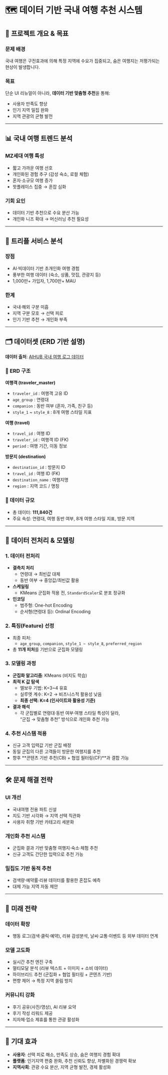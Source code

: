 # 🗺️ 데이터 기반 국내 여행 추천 시스템  

## 📌 프로젝트 개요 & 목표  

### 문제 배경  
국내 여행은 구전효과에 의해 특정 지역에 수요가 집중되고, 숨은 여행지는 저평가되는 현상이 발생합니다.  

### 목표  
단순 UI 리뉴얼이 아니라, **데이터 기반 맞춤형 추천**을 통해:  
- 사용자 만족도 향상  
- 인기 지역 밀집 완화  
- 지역 관광의 균형 발전  

---

## 📊 국내 여행 트렌드 분석  

### MZ세대 여행 특성  
- 짧고 가까운 여행 선호  
- 개인화된 경험 추구 (감성 숙소, 로컬 체험)  
- 혼자·소규모 여행 증가  
- 핫플레이스 집중 → 혼잡 심화  

### 기회 요인  
- 데이터 기반 추천으로 수요 분산 가능  
- 개인화 니즈 확대 → 머신러닝 추천 필요성  

---

## 🏨 트리플 서비스 분석  

### 장점  
- AI·빅데이터 기반 초개인화 여행 경험  
- 풍부한 여행 데이터 (숙소, 상품, 맛집, 관광지 등)  
- 1,000만+ 가입자, 1,700만+ MAU  

### 한계  
- 국내·해외 구분 미흡  
- 지역 구분 모호 → 선택 피로  
- 인기 기반 추천 → 개인화 부족  

---

## 🗂️ 데이터셋 (ERD 기반 설명)  

**데이터 출처**: [AIHUB 국내 여행 로그 데이터](https://aihub.or.kr/aihubdata/data/list.do?pageIndex=1&currMenu=115&topMenu=100&srchOptnCnd=OPTNCND001&searchKeyword=%EC%97%AC%ED%96%89&srchDetailCnd=DETAILCND001&srchOrder=ORDER001&srchPagePer=20)  

### 📌 ERD 구조  

**여행객 (traveler_master)**  
- `traveler_id` : 여행객 고유 ID  
- `age_group` : 연령대  
- `companion` : 동반 여부 (혼자, 가족, 친구 등)  
- `style_1` ~ `style_8` : 8개 여행 스타일 지표  

**여행 (travel)**  
- `travel_id` : 여행 ID  
- `traveler_id` : 여행객 ID (FK)  
- `period` : 여행 기간, 이동 정보  

**방문지 (destination)**  
- `destination_id` : 방문지 ID  
- `travel_id` : 여행 ID (FK)  
- `destination_name` : 여행지명  
- `region` : 지역 코드 / 명칭  

### 📌 데이터 규모  
- 총 데이터: **111,840건**  
- 주요 속성: 연령대, 여행 동반 여부, 8개 여행 스타일 지표, 방문 지역  

---

## 🔎 데이터 전처리 & 모델링  

### 1. 데이터 전처리  
- **결측치 처리**  
  - 연령대 → 최빈값 대체  
  - 동반 여부 → 중앙값/최빈값 활용  
- **스케일링**  
  - KMeans 군집화 적용 전, `StandardScaler`로 분포 정규화  
- **인코딩**  
  - 범주형: One-hot Encoding  
  - 순서형(연령대 등): Ordinal Encoding  

### 2. 특징(Feature) 선정  
- 최종 피처:  
  - `age_group`, `companion`, `style_1 ~ style_8`, `preferred_region`  
- 총 **11개 피처**를 기반으로 군집화 모델링  

### 3. 모델링 과정  
- **군집화 알고리즘**: KMeans (비지도 학습)  
- **최적 K 값 탐색**  
  - 엘보우 기법: K=3~4 유효  
  - 실루엣 계수: K=2 → 비즈니스적 활용성 낮음  
  - **최종 선택: K=4 (인사이트와 활용성 기준)**  
- **결과 해석**  
  - 각 군집별로 연령대·동반 여부·여행 스타일 특성이 달라,  
    “군집 → 맞춤형 추천” 방식으로 개인화 추천 가능  

### 4. 추천 시스템 적용  
- 신규 고객 입력값 기반 군집 배정  
- 동일 군집의 다른 고객들이 방문한 여행지를 추천  
- 향후 **콘텐츠 기반 추천(CB) + 협업 필터링(CF)**과 결합 가능  

---

## 🛠 문제 해결 전략  

### UI 개선  
- 국내여행 전용 파트 신설  
- 지도 기반 시각화 → 지역 선택 직관화  
- 사용자 취향 기반 카테고리 세분화  

### 개인화 추천 시스템  
- 군집화 결과 기반 맞춤형 여행지·숙소·체험 추천  
- 신규 고객도 간단한 입력으로 추천 가능  

### 밀집도 기반 동적 추천  
- 검색량·예약률·리뷰 데이터를 활용한 혼잡도 예측  
- 대체 가능 지역 자동 제안  

---

## 🚀 미래 전략  

### 데이터 확장  
- 행동 로그(검색·클릭·예약), 리뷰 감성분석, 날씨·교통·이벤트 등 외부 데이터 연계  

### 모델 고도화  
- 실시간 추천 엔진 구축  
- 멀티모달 분석 (리뷰 텍스트 + 이미지 + 소비 데이터)  
- 하이브리드 추천 (군집화 + 협업 필터링 + 콘텐츠 기반)  
- 편향 제어 → 특정 지역 쏠림 방지  

### 커뮤니티 강화  
- 후기 공유(사진/영상), AI 리뷰 요약  
- 후기 작성 리워드 제공  
- 지자체·업소 제휴를 통한 관광 활성화  

---

## 🎯 기대 효과  

- **사용자**: 선택 피로 해소, 만족도 상승, 숨은 여행지 경험 확대  
- **플랫폼**: 인기지역 편중 완화, 추천 신뢰도 향상, 차별화된 경쟁력 확보  
- **지역사회**: 관광 수요 분산, 지역 균형 발전, 경제 활성화  
